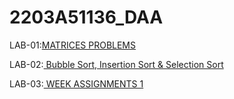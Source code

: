 # 2203A51136_DAA
LAB-01:[MATRICES PROBLEMS](https://github.com/karthikeyan0741/2203A51136_DAA/blob/main/DAA_LAB_001_.ipynb)

LAB-02:[ Bubble Sort, Insertion Sort & Selection Sort](https://github.com/karthikeyan0741/2203A51136_DAA/blob/main/DAA_LAB_002.ipynb)

LAB-03:[ WEEK ASSIGNMENTS 1]("")
